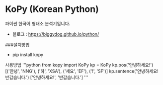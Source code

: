 KoPy (Korean Python)
========

파이썬 한국어 형태소 분석기입니다.
- 블로그 : https://biggydog.github.io/python/

###설치방법
- pip install kopy

사용방법
'''python
from kopy import KoPy
kp = KoPy
kp.pos('안녕하세요!')
  [('안녕', 'NNG'), ('하', 'XSA'), ('세요', 'EF'), ('!', 'SF')]
kp.sentence('안녕하세요! 반갑습니다.')
  ['안녕하세요!', '반갑습니다.']
'''
